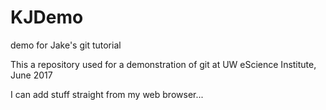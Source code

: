 # KJDemo
demo for Jake's git tutorial

This a repository used for a demonstration of git at UW eScience Institute, June 2017

I can add stuff straight from my web browser...
